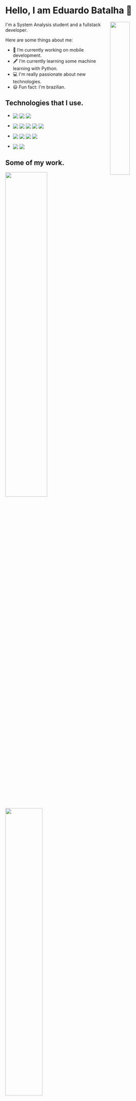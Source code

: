 # Hello, I am Eduardo Batalha 👋

<img width="35%" src="https://i.imgur.com/uWbN56m.gif" align="right">
I'm a System Analysis student and a fullstack developer.

Here are some things about me:

- 📱  I’m currently working on mobile development.
- 🖋️ I’m currently learning some machine learning with Python.
- 💻 I'm really passionate about new technologies.
- 😃 Fun fact: I'm brazilian.<br/>

## Technologies that I use.


  - <img align="center" src="https://img.shields.io/badge/HTML-239120?style=for-the-badge&logo=html5&logoColor=white" src="https://img.shields.io/badge/CSS-239120?&style=for-the-badge&logo=css3&logoColor=white"> <img align="center" src="https://img.shields.io/badge/Android-3DDC84?style=for-the-badge&logo=android&logoColor=white"> <img align="center" src="https://img.shields.io/badge/Linux-FCC624?style=for-the-badge&logo=linux&logoColor=black">
 
  - <img align="center" src="https://img.shields.io/badge/C%23-239120?style=for-the-badge&logo=c-sharp&logoColor=white"> <img align="center" src="https://img.shields.io/badge/JavaScript-F7DF1E?style=for-the-badge&logo=javascript&logoColor=black"> <img align="center" src="https://img.shields.io/badge/Python-3776AB?style=for-the-badge&logo=python&logoColor=white">  <img align="center" src="https://img.shields.io/badge/Java-ED8B00?style=for-the-badge&logo=openjdk&logoColor=white"> <img align="center" src="https://img.shields.io/badge/Kotlin-0095D5?&style=for-the-badge&logo=kotlin&logoColor=white">
 
  - <img align="center" src="https://img.shields.io/badge/.NET-5C2D91?style=for-the-badge&logo=.net&logoColor=white">  <img align="center" src="https://img.shields.io/badge/Spring-6DB33F?style=for-the-badge&logo=spring&logoColor=white"> <img align="center" src="https://img.shields.io/badge/AngularJS-E23237?style=for-the-badge&logo=angularjs&logoColor=white"> <img align="center" src="https://img.shields.io/badge/Node%20js-339933?style=for-the-badge&logo=nodedotjs&logoColor=white">

  - <img align="center" src="https://img.shields.io/badge/PostgreSQL-316192?style=for-the-badge&logo=postgresql&logoColor=white">  <img align="center" src="https://img.shields.io/badge/MongoDB-4EA94B?style=for-the-badge&logo=mongodb&logoColor=white">
  

## Some of my work.
<a href="https://github.com/EduBatalha/Pure-Java-8-API">
  <img width="51%" align="center" src="https://github-readme-stats.vercel.app/api/pin/?username=EduBatalha&repo=Pure-Java-8-API&theme=jolly&show_icons=true" />
</a>
<a href="https://github.com/EduBatalha/AdressInfoVerificator">
  <img width="48%" align="center" src="https://github-readme-stats.vercel.app/api/pin/?username=EduBatalha&repo=AdressInfoVerificator&theme=jolly&show_icons=true" />
</a>
